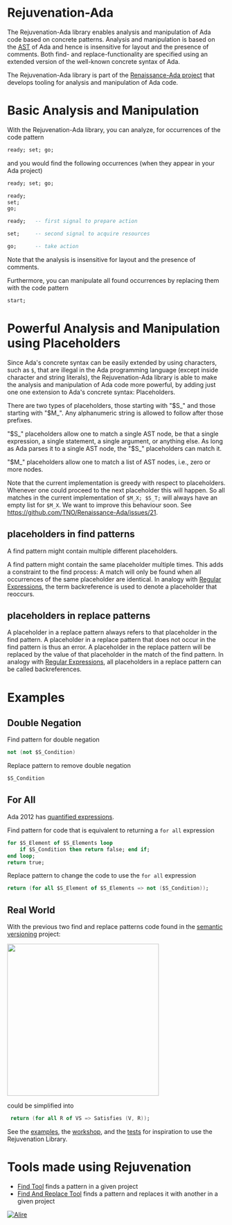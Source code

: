 # Rejuvenation-Ada

The Rejuvenation-Ada library enables analysis and manipulation of Ada code based on concrete patterns.
Analysis and manipulation is based on the [AST](https://en.wikipedia.org/wiki/Abstract_syntax_tree)
of Ada and hence is insensitive for layout and the presence of comments.
Both find- and replace-functionality are specified using an extended version of the well-known concrete syntax of Ada.

The Rejuvenation-Ada library is part of the [Renaissance-Ada project](https://github.com/TNO/Renaissance-Ada)
that develops tooling for analysis and manipulation of Ada code.

# Basic Analysis and Manipulation

With the Rejuvenation-Ada library, you can analyze, for occurrences of the code pattern
```ada
ready; set; go;
```
and you would find the following occurrences (when they appear in your Ada project)
```ada
ready; set; go;
```
```ada
ready; 
set; 
go;
```
```ada
ready;   -- first signal to prepare action

set;     -- second signal to acquire resources

go;      -- take action
```
Note that the analysis is insensitive for layout and the presence of comments.

Furthermore, you can manipulate all found occurrences by replacing them with the code pattern
```ada
start;
```

# Powerful Analysis and Manipulation using Placeholders

Since Ada's concrete syntax can be easily extended by using characters, such as `$`, that are illegal in the Ada programming language (except inside character and string literals), the Rejuvenation-Ada library is able to make the analysis and manipulation of Ada code more powerful, by adding just one one extension to Ada's concrete syntax: Placeholders. 

There are two types of placeholders, those starting with "$S_" and those starting with "$M_".
Any alphanumeric string is allowed to follow after those prefixes.

"$S_" placeholders allow one to match a single AST node, be that a single expression, a single statement, a single argument, or anything else.
As long as Ada parses it to a single AST node, the "$S_" placeholders can match it.

"$M_" placeholders allow one to match a list of AST nodes, i.e., zero or more nodes.

Note that the current implementation is greedy with respect to placeholders.
Whenever one could proceed to the next placeholder this will happen.
So all matches in the current implementation of `$M_X; $S_T;` will always have an empty list for `$M_X`.
We want to improve this behaviour soon. See https://github.com/TNO/Renaissance-Ada/issues/21.

## placeholders in find patterns

A find pattern might contain multiple different placeholders.

A find pattern might contain the same placeholder multiple times.
This adds a constraint to the find process:
A match will only be found when all occurrences of the same placeholder are identical.
In analogy with [Regular Expressions](https://en.wikipedia.org/wiki/Regular_expression), 
the term backreference is used to denote a placeholder that reoccurs.


## placeholders in replace patterns

A placeholder in a replace pattern always refers to that placeholder in the find pattern.
A placeholder in a replace pattern that does not occur in the find pattern is thus an error.
A placeholder in the replace pattern will be replaced by the value of that placeholder in the match of the find pattern.
In analogy with [Regular Expressions](https://en.wikipedia.org/wiki/Regular_expression), 
all placeholders in a replace pattern can be called backreferences.

# Examples

## Double Negation

Find pattern for double negation
```ada
not (not $S_Condition)
```
Replace pattern to remove double negation
```ada
$S_Condition
```

## For All

Ada 2012 has [quantified expressions](http://www.ada-auth.org/standards/12rat/html/Rat12-3-4.html).

Find pattern for code that is equivalent to returning a `for all` expression
```ada
for $S_Element of $S_Elements loop 
    if $S_Condition then return false; end if; 
end loop;
return true;
```
Replace pattern to change the code to use the `for all` expression
```ada
return (for all $S_Element of $S_Elements => not ($S_Condition));
```

## Real World

With the previous two find and replace patterns code found in the [semantic versioning](
https://github.com/alire-project/semantic_versioning) project:

[<img src="https://user-images.githubusercontent.com/18348654/189627879-93b787b0-853f-4943-b536-98b8fe8f41ac.png" width="350"/>](
https://github.com/alire-project/semantic_versioning/blob/cc69201134c0a8d695b767a1fd1bf4fd8f6f3880/src/semantic_versioning-basic.adb#L81-L87])

could be simplified into
```ada
 return (for all R of VS => Satisfies (V, R));
```

See 
the [examples](examples), 
the [workshop](workshop), and 
the [tests](tests)
for inspiration to use the Rejuvenation Library.

# Tools made using Rejuvenation
* [Find Tool](find_tool) finds a pattern in a given project
* [Find And Replace Tool](find_and_replace_tool) finds a pattern and replaces it with another in a given project

[![Alire](https://img.shields.io/endpoint?url=https://alire.ada.dev/badges/rejuvenation.json)](https://alire.ada.dev/crates/rejuvenation.html)
